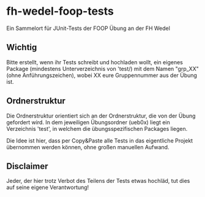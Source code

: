 # fh-wedel-foop-tests
Ein Sammelort für JUnit-Tests der FOOP Übung an der FH Wedel

## Wichtig
Bitte erstellt, wenn ihr Tests schreibt und hochladen wollt, ein eigenes Package (mindestens Unterverzeichnis von 'test/) mit dem Namen "grp_XX" (ohne Anführungszeichen), wobei XX eure Gruppennummer aus der Übung ist. 

## Ordnerstruktur
Die Ordnerstruktur orientiert sich an der Ordnerstruktur, die von der Übung gefordert wird. In dem jeweiligen Übungsordner (ueb0x) liegt ein Verzeichnis 'test', in welchem die übungsspezifischen Packages liegen.

Die Idee ist hier, dass per Copy&Paste alle Tests in das eigentliche Projekt übernommen werden können, ohne großen manuellen Aufwand.

## Disclaimer
Jeder, der hier trotz Verbot des Teilens der Tests etwas hochläd, tut dies auf seine eigene Verantwortung!

